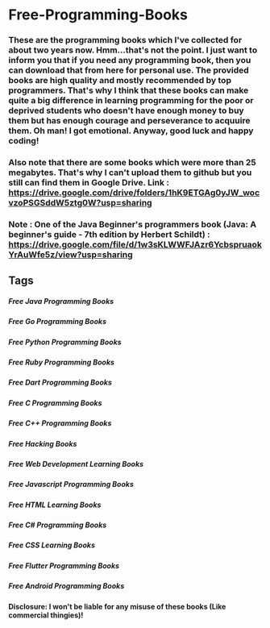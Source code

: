 # Free-Programming-Books

### These are the programming books which I've collected for about two years now. Hmm...that's not the point. I just want to inform you that if you need any programming book, then you can download that from here for personal use. The provided books are high quality and mostly recommended by top programmers. That's why I think that these books can make quite a big difference in learning programming for the poor or deprived students who doesn't have enough money to buy them but has enough courage and perseverance to acquuire them. Oh man! I got emotional. Anyway, good luck and happy coding!

### Also note that there are some books which were more than 25 megabytes. That's why I can't upload them to github but you still can find them in Google Drive. Link : https://drive.google.com/drive/folders/1hK9ETGAg0yJW_wocvzoPSGSddW5ztg0W?usp=sharing

### Note : One of the Java Beginner's programmers book (Java: A beginner's guide - 7th edition by Herbert Schildt) : https://drive.google.com/file/d/1w3sKLWWFJAzr6YcbspruaokYrAuWfe5z/view?usp=sharing

## Tags
##### Free Java Programming Books
##### Free Go Programming Books
##### Free Python Programming Books
##### Free Ruby Programming Books
##### Free Dart Programming Books
##### Free C Programming Books
##### Free C++ Programming Books
##### Free Hacking Books
##### Free Web Development Learning Books
##### Free Javascript Programming Books
##### Free HTML Learning Books
##### Free C# Programming Books
##### Free CSS Learning Books
##### Free Flutter Programming Books
##### Free Android Programming Books

#### Disclosure: I won't be liable for any misuse of these books (Like commercial thingies)!
